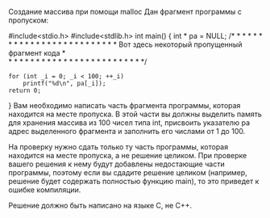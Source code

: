 Создание массива при помощи malloc
Дан фрагмент программы с пропуском:

#include<stdio.h>
#include<stdlib.h>
int main()
{
    int * pa = NULL;
    /* * * * * * * * * * * * * * * * * * * * * * * * *
     * Вот здесь некоторый пропущенный фрагмент кода *   
     * * * * * * * * * * * * * * * * * * * * * * * * */
    
    for (int _i = 0; _i < 100; ++_i)
        printf("%d\n", pa[_i]);
    return 0;
}
Вам необходимо написать часть фрагмента программы, которая находится на месте пропуска. В этой части вы должны выделить память для хранения массива из 100 чисел типа int, присвоить указателю pa адрес выделенного фрагмента и заполнить его числами от 1 до 100.

На проверку нужно сдать только ту часть программы, которая находится на месте пропуска, а не решение целиком. При проверке вашего решения к нему будут добавлены недостающие части программы, поэтому если вы сдадите решение целиком (например, решение будет содержать полностью функцию main), то это приведет к ошибке компиляции.

Решение должно быть написано на языке C, не C++.